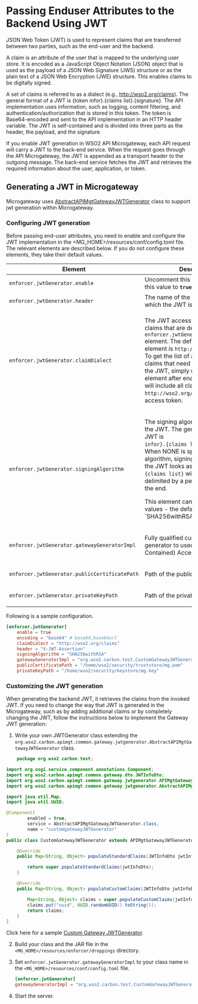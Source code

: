 # Passing Enduser Attributes to the Backend Using JWT 

JSON Web Token (JWT) is used to represent claims that are transferred between two parties, such as the end-user and the backend.

A claim is an attribute of the user that is mapped to the underlying user store. It is encoded as a JavaScript Object Notation (JSON) object that is used as the payload of a JSON Web Signature (JWS) structure or as the plain text of a JSON Web Encryption (JWE) structure. This enables claims to be digitally signed.

A set of claims is referred to as a dialect (e.g., http://wso2.org/claims). The general format of a JWT is {token infor}.{claims list}.{signature}. The API implementation uses information, such as logging, content filtering, and authentication/authorization that is stored in this token. The token is Base64-encoded and sent to the API implementation in an HTTP header variable. The JWT is self-contained and is divided into three parts as the header, the payload, and the signature.

If you enable JWT generation in WSO2 API Microgateway, each API request will carry a JWT to the back-end service. When the request goes through the API Microgateway, the JWT is appended as a transport header to the outgoing message. The back-end service fetches the JWT and retrieves the required information about the user, application, or token.

## Generating a JWT in Microgateway

Microgateway uses [AbstractAPIMgtGatewayJWTGenerator](https://github.com/wso2/carbon-apimgt/blob/master/components/apimgt/org.wso2.carbon.apimgt.common.gateway/src/main/java/org/wso2/carbon/apimgt/common/gateway/jwtgenerator/AbstractAPIMgtGatewayJWTGenerator.java) class to support jwt generation within Microgateway.

### Configuring JWT generation

Before passing end-user attributes, you need to enable and configure the JWT implementation in the <MG_HOME>/resources/conf/config.toml file. The relevant elements are described below. If you do not configure these elements, they take their default values.

<table>
<thead>
<tr class="header">
<th>Element</th>
<th>Description</th>
<th>Default Value</th>
</tr>
</thead>
<tbody>
<tr class="odd">
<td><pre><code>enforcer.jwtGenerator.enable</code></pre></td>
<td>Uncomment this property and set this value to <strong><code>true</code></strong> to enable JWT.</td>
<td>false</td>
</tr>
<tr class="even">
<td><pre><code>enforcer.jwtGenerator.header</code></pre></td>
<td>The name of the HTTP header to which the JWT is attached.</td>
<td>X-JWT-Assertion</td>
<tr class="even">
<td><pre><code>enforcer.jwtGenerator.claimDialect</code></pre></td>
<td><div class="content-wrapper">
<p>The JWT access token contains all claims that are defined in the <code>enforcer.jwtGenerator.claimDialect</code> element. The default value of this element is <code>http://wso2.org/claims</code>. To get the list of a specific user's claims that need to be included in the JWT, simply uncomment this element after enabling the JWT. It will include all claims in <code>http://wso2.org/claims</code> to the JWT access token.</p>
</div></td>
<td>http://wso2.org/claims</td>
<tr class="even">
<td><pre><code>enforcer.jwtGenerator.signingAlgorithm</code></pre></td>
<td><p>The signing algorithm used to sign the JWT. The general format of the JWT is <code>              {token infor}.{claims list}.{signature}</code>. When NONE is specified as the algorithm, signing is turned off and the JWT looks as <code>{token infor}.{claims list}</code> with two strings delimited by a period and a period at the end.</p>
<p>This element can have only two values - the default values are `SHA256withRSA` or `NONE`.</p></td>
<td>SHA256withRSA</td>
</tr>
<tr class="odd">
<td><pre><code>enforcer.jwtGenerator.gatewayGeneratorImpl</code></pre></td>
<td><p>Fully qualified custom JWT generator to used in JWT(Self Contained) Access Tokens</p></td>
<td>org.wso2.carbon.apimgt.common.gateway.jwtgenerator.APIMgtGatewayJWTGeneratorImpl</td>
</tr>
<tr class="even">
<td><pre><code>enforcer.jwtGenerator.publicCertificatePath</code></pre></td>
<td><p>Path of the public certificate</p></td>
<td>/home/wso2/security/truststore/mg.pem</td>
</tr>
<tr class="even">
<td><pre><code>enforcer.jwtGenerator.privateKeyPath</code></pre></td>
<td><p>Path of the private key</p></td>
<td>/home/wso2/security/keystore/mg.key</td>
</tr>
</tbody>
</table>

Following is a sample configuration.
```toml
[enforcer.jwtGenerator]
    enable = true
    encoding = "base64" # base64,base64url
    claimDialect = "http://wso2.org/claims"
    header = "X-JWT-Assertion"
    signingAlgorithm = "SHA256withRSA"
    gatewayGeneratorImpl = "org.wso2.carbon.test.CustomGatewayJWTGenerator"
    publicCertificatePath = "/home/wso2/security/truststore/mg.pem"
    privateKeyPath = "/home/wso2/security/keystore/mg.key"
```
### Customizing the JWT generation

When generating the backend JWT, it retrieves the claims from the invoked JWT.
If you need to change the way that JWT is generated in the Microgateway, such as by adding additional claims or by completely changing the JWT, follow the instructions below to implement the Gateway JWT generation:
1. Write your own JWTGenerator class extending the `org.wso2.carbon.apimgt.common.gateway.jwtgenerator.AbstractAPIMgtGatewayJWTGenerator` class.
```java
    package org.wso2.carbon.test;

import org.osgi.service.component.annotations.Component;
import org.wso2.carbon.apimgt.common.gateway.dto.JWTInfoDto;
import org.wso2.carbon.apimgt.common.gateway.jwtgenerator.APIMgtGatewayJWTGeneratorImpl;
import org.wso2.carbon.apimgt.common.gateway.jwtgenerator.AbstractAPIMgtGatewayJWTGenerator;

import java.util.Map;
import java.util.UUID;

@Component(
        enabled = true,
        service = AbstractAPIMgtGatewayJWTGenerator.class,
        name = "customgatewayJWTGenerator"
)
public class CustomGatewayJWTGenerator extends APIMgtGatewayJWTGeneratorImpl {

    @Override
    public Map<String, Object> populateStandardClaims(JWTInfoDto jwtInfoDto) {

        return super.populateStandardClaims(jwtInfoDto);
    }

    @Override
    public Map<String, Object> populateCustomClaims(JWTInfoDto jwtInfoDto) {

        Map<String, Object> claims = super.populateCustomClaims(jwtInfoDto);
        claims.put("uuid", UUID.randomUUID().toString());
        return claims;
    }
}
```
    
    
    
Click here for a sample [Custom Gateway JWTGenerator](https://github.com/wso2/samples-apim/tree/master/CustomGatewayJWTGenerator).

2. Build your class and the JAR file in the `<MG_HOME>/resources/enforcer/droppings` directory.


3. Set `enforcer.jwtGenerator.gatewayGeneratorImpl` to your class name in the `<MG_HOME>/resources/conf/config.toml` file.

    ```toml
    [enforcer.jwtGenerator]
    gatewayGeneratorImpl = "org.wso2.carbon.test.CustomGatewayJWTGenerator"
    ```


4. Start the server.

